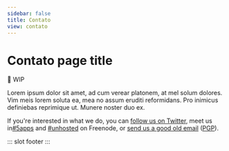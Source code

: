 ```yaml
---
sidebar: false
title: Contato
view: contato
---
```

# Contato page title

🚧 WIP

Lorem ipsum dolor sit amet, ad cum verear platonem, at mel solum dolores. Vim meis lorem soluta ea, mea no assum eruditi reformidans. Pro inimicus definiebas reprimique ut. Munere noster duo ex.

If you're interested in what we do, you can [follow us on Twitter](https://twitter.com/5apps), meet us in[#5apps](irc://irc.freenode.net:7000/5apps) and [#unhosted](irc://irc.freenode.net:7000/unhosted) on Freenode, or [send us a good old email](mailto:mail@5apps.com) ([PGP](https://5apps.com/pgp-mail-at-5apps-com.asc)).

::: slot footer
<Contato />
:::